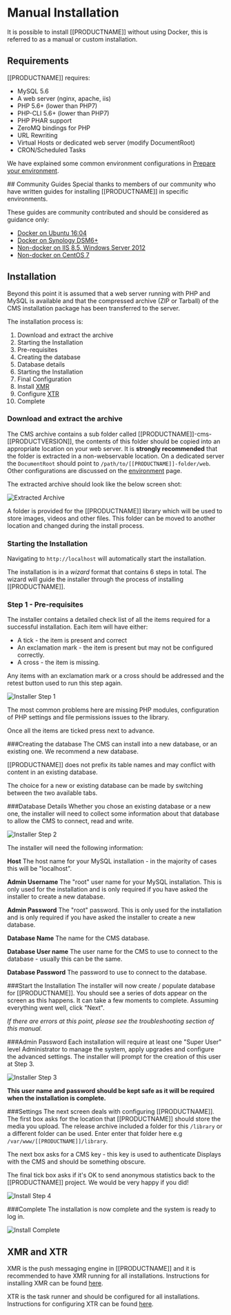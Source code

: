 <!--toc=manual_install-->
# Manual Installation

It is possible to install [[PRODUCTNAME]] without using Docker, this is referred to as a 
manual or custom installation.

## Requirements

[[PRODUCTNAME]] requires:

 - MySQL 5.6 
 - A web server (nginx, apache, iis)
 - PHP 5.6+ (lower than PHP7)
 - PHP-CLI 5.6+ (lower than PHP7)
 - PHP PHAR support
 - ZeroMQ bindings for PHP
 - URL Rewriting
 - Virtual Hosts or dedicated web server (modify DocumentRoot)
 - CRON/Scheduled Tasks


We have explained some common environment configurations in 
[Prepare your environment](install_environment.html).

<nonwhite>
## Community Guides
Special thanks to members of our community who have written guides for installing [[PRODUCTNAME]] in 
specific environments.

These guides are community contributed and should be considered as guidance only:

 - [Docker on Ubuntu 16:04](https://community.xibo.org.uk/t/xibo-1-8-0-with-docker-on-ubuntu-16-04/9392)
 - [Docker on Synology DSM6+](https://community.xibo.org.uk/t/synology-dsm6-xibo-docker-1-8-installation/9697/8)
 - [Non-docker on IIS 8.5, Windows Server 2012](https://community.xibo.org.uk/t/xibo-step-by-step-installation-iis-8-5-on-windows-server-2012/9878/16)
 - [Non-docker on CentOS 7](https://community.xibo.org.uk/t/installation-guide-of-xibo-1-8-on-centos-7/9429/1)

</nonwhite>

## Installation

Beyond this point it is assumed that a web server running with PHP and MySQL is
available and that the compressed archive (ZIP or Tarball) of the CMS
installation package has been transferred to the server.

The installation process is:

1. Download and extract the archive
2. Starting the Installation
3. Pre-requisites
4. Creating the database
5. Database details
6. Starting the Installation
7. Final Configuration
8. Install [XMR](install_xmr.html)
9. Configure [XTR](install_xtr.html)
10. Complete

### Download and extract the archive

The CMS archive contains a sub folder called [[PRODUCTNAME]]-cms-[[PRODUCTVERSION]], the contents of 
this folder should be copied into an appropriate location on your web server. It 
is **strongly recommended** that the folder is extracted in a non-webservable location. On a 
dedicated server the `DocumentRoot` should point to `/path/to/[[PRODUCTNAME]]-folder/web`. Other 
configurations are discussed on the [environment](install_environment.html) page.

The extracted archive should look like the below screen shot:

![Extracted Archive](img/win32_install_extracted.png)

A folder is provided for the [[PRODUCTNAME]] library which will be used to store images, videos and 
other files. This folder can be moved to another location and changed during the install process.


### Starting the Installation
Navigating to `http://localhost` will automatically start the installation.

The installation is in a _wizard_ format that contains 6 steps in total. The wizard will guide the 
installer through the process of installing [[PRODUCTNAME]].

### Step 1 - Pre-requisites
The installer contains a detailed check list of all the items required for a successful installation. 
Each item will have either:

* A tick - the item is present and correct
* An exclamation mark - the item is present but may not be configured correctly.
* A cross - the item is missing.

Any items with an exclamation mark or a cross should be addressed and the retest button used to run 
this step again.

![Installer Step 1](img/install_cms_step1.png)

The most common problems here are missing PHP modules, configuration of PHP settings and file 
permissions issues to the library.

Once all the items are ticked press next to advance.

###Creating the database
The CMS can install into a new database, or an existing one. We recommend a new database.

[[PRODUCTNAME]] does not prefix its table names and may conflict with content in an existing database.

The choice for a new or existing database can be made by switching between the two available tabs.

###Database Details
Whether you chose an existing database or a new one, the installer will need to collect some 
information about that database to allow the CMS to connect, read and write.

![Installer Step 2](img/install_cms_step2.png)

The installer will need the following information:

**Host**
The host name for your MySQL installation - in the majority of cases this will be "localhost".

**Admin Username**
The "root" user name for your MySQL installation. This is only used for the installation and is 
only required if you have asked the installer to create a new database.

**Admin Password**
The "root" password. This is only used for the installation and is only required if you have 
asked the installer to create a new database.

**Database Name**
The name for the CMS database.

**Database User name**
The user name for the CMS to use to connect to the database - usually this can be the same.

**Database Password**
The password to use to connect to the database.


###Start the Installation
The installer will now create / populate database for [[PRODUCTNAME]]. You should see a series 
of dots appear on the screen as this happens. It can take a few moments to complete. Assuming 
everything went well, click "Next".

_If there are errors at this point, please see the troubleshooting section of this manual._

###Admin Password
Each installation will require at least one "Super User" level Administrator to manage the system, 
apply upgrades and configure the advanced settings. The installer will prompt for the creation of 
this user at Step 3.

![Installer Step 3](img/install_cms_step3.png)

**This user name and password should be kept safe as it will be required when the installation is complete.**


###Settings
The next screen deals with configuring [[PRODUCTNAME]]. The first box asks for the location 
that [[PRODUCTNAME]] should store the media you upload. The release archive included a folder for this 
`/library` or a different folder can be used. Enter enter that folder here 
e.g `/var/www/[[PRODUCTNAME]]/library`.

The next box asks for a CMS key - this key is used to authenticate Displays with the CMS and should 
be something obscure.

The final tick box asks if it's OK to send anonymous statistics back to the [[PRODUCTNAME]] project. 
We would be very happy if you did!

![Install Step 4](img/install_cms_step4.png)

###Complete
The installation is now complete and the system is ready to log in.

![Install Complete](img/install_cms_complete.png)

## XMR and XTR
XMR is the push messaging engine in [[PRODUCTNAME]] and it is recommended to
 have XMR running for all installations. Instructions for installing XMR can be 
 found [here](install_xmr.html).
  
XTR is the task runner and should be configured for all installations. Instructions for
configuring XTR can be found [here](install_xtr.hrml).